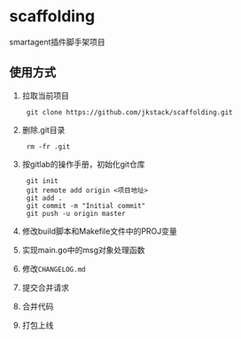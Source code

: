 # scaffolding

smartagent插件脚手架项目

## 使用方式

1. 拉取当前项目

        git clone https://github.com/jkstack/scaffolding.git
2. 删除.git目录

        rm -fr .git
3. 按gitlab的操作手册，初始化git仓库

        git init
        git remote add origin <项目地址>
        git add .
        git commit -m "Initial commit"
        git push -u origin master
4. 修改build脚本和Makefile文件中的PROJ变量
5. 实现main.go中的msg对象处理函数
6. 修改`CHANGELOG.md`
7. 提交合并请求
8. 合并代码
9. 打包上线